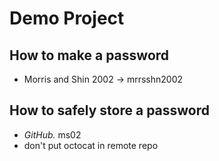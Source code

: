 # Demo Project

## How to make a password
- Morris and Shin 2002 -> mrrsshn2002

## How to safely store a password
- *GitHub.* ms02
- don't put octocat in remote repo